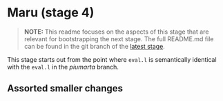 # Maru (stage 4)

> **NOTE:** This readme focuses on the aspects of this stage that are relevant for bootstrapping the next stage.
> The full README.md file can be found in the git branch of the [latest stage](https://github.com/attila-lendvai/maru/).

This stage starts out from the point where `eval.l` is semantically
identical with the `eval.l` in the *piumarta* branch.

## Assorted smaller changes
